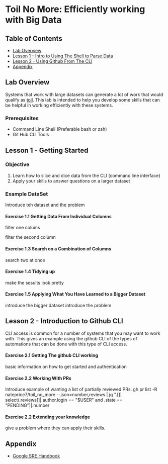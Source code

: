 # Toil No More: Efficiently working with Big Data

## Table of Contents

* [Lab Overview](#lab-overview)
* [Lesson 1 - Intro to Using The Shell to Parse Data](#lesson-1---getting-started)
* [Lesson 2 - Using Github From The CLI](#lesson-2---introduction-to-github-cli)
* [Appendix](#appendix)

## Lab Overview
Systems that work with large datasets can generate a lot of work that would qualify as [toil](https://sre.google/sre-book/eliminating-toil/).
This lab is intended to help you develop some skills that can be helpful in working efficiently with these systems.

### Prerequisites
* Command Line Shell (Preferable bash or zsh)
* Git Hub CLI Tools

## Lesson 1 - Getting Started

### Objective

1. Learn how to slice and dice data from the CLI (command line interface)
2. Apply your skills to answer questions on a larger dataset

### Example DataSet
Introduce teh dataset and the problem

#### Exercise 1.1 Getting Data From Individual Columns
filter one colums

filter the second column

#### Exercise 1.3 Search on a Combination of Columns
search two at once

#### Exercise 1.4 Tidying up
make the sesults look pretty

#### Exercise 1.5 Applying What You Have Learned to a Bigger Dataset
introduce the bigger dataset
introduce the problem



## Lesson 2 - Introduction to Github CLI

CLI access is common for a number of systems that you may want to work with.
This gives an example using the github CLI of the types of automations that can
be done with this type of CLI access.

#### Exercise 2.1 Getting The github CLI working
basic information on how to get started and authentication

#### Exercise 2.2 Working With PRs
Introduce example of wanting a list of partially reviewed PRs.
gh pr list -R nateprice7/toil_no_more --json=number,reviews | jq ".[]| select(.reviews[]|.author.login == \"$USER\" and .state == \"PENDING\")|.number

#### Exercise 2.2 Extending your knowledge
give a problem where they can apply their skills.

## Appendix
* [Google SRE Handbook](https://sre.google/sre-book/eliminating-toil/)
